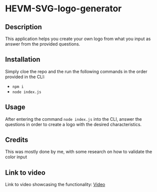 # HEVM-SVG-logo-generator

## Description

This application helps you create your own logo from what you input as answer from the provided questions.

## Installation

Simply cloe the repo and the run the following commands in the order provided in the CLI:
  - `npm i`
  - `node index.js`

## Usage

After entering the command `node index.js` into the CLI, answer the questions in order to create a logo with the desired characteristics.

## Credits

This was mostly done by me, with some research on how to validate the color input

## Link to video

Link to video showcasing the functionality:
[Video](https://youtu.be/pyVDBS68yPI)
